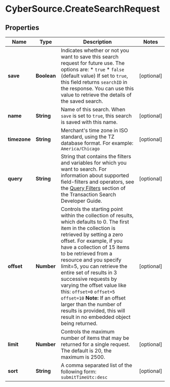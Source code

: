 # CyberSource.CreateSearchRequest

## Properties
Name | Type | Description | Notes
------------ | ------------- | ------------- | -------------
**save** | **Boolean** | Indicates whether or not you want to save this search request for future use. The options are:  * `true` * `false` (default value)  If set to `true`, this field returns `searchID` in the response. You can use this value to retrieve the details of the saved search.  | [optional] 
**name** | **String** | Name of this search. When `save` is set to `true`, this search is saved with this name.  | [optional] 
**timezone** | **String** | Merchant's time zone in ISO standard, using the TZ database format. For example: `America/Chicago`  | [optional] 
**query** | **String** | String that contains the filters and variables for which you want to search. For information about supported field-filters and operators, see the [Query Filters]( https://developer.cybersource.com/api/developer-guides/dita-txn-search-details-rest-api-dev-guide-102718/txn-search-intro/txn-filtering.html) section of the Transaction Search Developer Guide.  | [optional] 
**offset** | **Number** | Controls the starting point within the collection of results, which defaults to 0. The first item in the collection is retrieved by setting a zero offset.  For example, if you have a collection of 15 items to be retrieved from a resource and you specify limit=5, you can retrieve the entire set of results in 3 successive requests by varying the offset value like this:  `offset=0` `offset=5` `offset=10`  **Note:** If an offset larger than the number of results is provided, this will result in no embedded object being returned.  | [optional] 
**limit** | **Number** | Controls the maximum number of items that may be returned for a single request. The default is 20, the maximum is 2500.  | [optional] 
**sort** | **String** | A comma separated list of the following form:  `submitTimeUtc:desc`  | [optional] 


